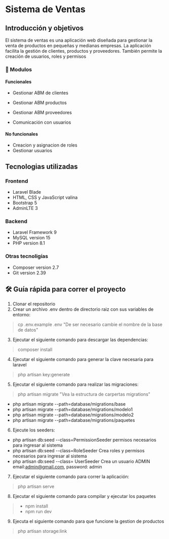 # Sistema de Ventas



## Introducción y objetivos

El sistema de ventas es una aplicación web diseñada para gestionar la venta de productos en pequeñas y medianas empresas. La aplicación facilita la gestión de clientes, productos y proveedores. También permite la creación de usuarios, roles y permisos
<!-- , y ofrece un sistema de auditoría para mantener el control. -->
<!-- ### Objetivos:



## 🌟 Resumen -->

### 🚀 Modulos

#### Funcionales

- Gestionar ABM de clientes
<!-- - Gestionar ABM de pedidos -->
<!-- - Gestionar ABM materiales -->
- Gestionar ABM productos
<!-- - Gestionar ABM diseños -->
- Gestionar ABM proveedores
<!-- - Gestionar ABM presupuesto para pedido -->
<!-- - Gestionar ABM oferta de materiales
- Actualización de precios de materiales -->
- Comunicación con usuarios

#### No funcionales

- Creacion y asignacion de roles
- Gestionar usuarios
<!-- - Generación de reportes -->
<!-- - Auditoría -->

## Tecnologias utilizadas

### Frontend

- Laravel Blade
- HTML, CSS y JavaScript valina
- Bootstrap 5
- AdminLTE 3

### Backend

- Laravel Framework 9
- MySQL version 15
- PHP version 8.1

### Otras tecnoligías

- Composer version 2.7
- Git version 2.39

## 🛠️ Guía rápida para correr el proyecto

1. Clonar el repositorio
2. Crear un archivo .env dentro de directorio raiz con sus variables de entorno:
> cp .env.example .env
> "De ser necesario cambie el nombre de la base de datos"
3. Ejecutar el siguiente comando para descargar las dependencias:
> composer install
4. Ejecutar el siguiente comando para generar la clave necesaria para laravel 
> php artisan key:generate
5. Ejecutar el siguiente comando para realizar las migraciones:
> php artisan migrate
> "Vea la estructura de carpertas migrations"
- php artisan migrate --path=database/migrations/base
- php artisan migrate --path=database/migrations/modelo1
- php artisan migrate --path=database/migrations/modelo2
- php artisan migrate --path=database/migrations/paquetes

6. Ejecute los seeders:
- php artisan db:seed --class=PermissionSeeder
permisos necesarios para ingresar al sistema
- php artisan db:seed --class=RoleSeeder
    Crea roles y permisos necesarios para ingresar al sistema
- php artisan db:seed --class=  UserSeeder 
 Crea un usuario ADMIN
   email:admin@gmail.com, password: admin

7. Ejecutar el siguiente comando para correr la aplicación:
> php artisan serve

8. Ejecutar el siguiente comando para compilar y ejecutar los paquetes 
>- npm install
>- npm run dev

9. Ejecuta el siguiente comando para que funcione la gestion de productos
> php artisan storage:link
